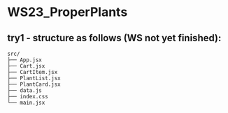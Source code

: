 # WS23_ProperPlants

## try1 - structure as follows (WS not yet finished):

```mermaid
src/
├── App.jsx
├── Cart.jsx
├── CartItem.jsx
├── PlantList.jsx
├── PlantCard.jsx
├── data.js
├── index.css
└── main.jsx
```
